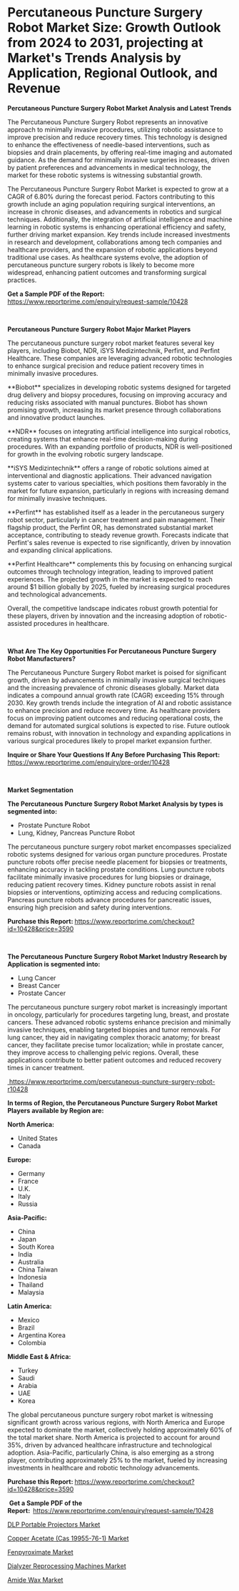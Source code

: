 <p><h1>Percutaneous Puncture Surgery Robot Market Size: Growth Outlook from 2024 to 2031, projecting at Market's Trends Analysis by Application, Regional Outlook, and Revenue</h1></p><p><strong>Percutaneous Puncture Surgery Robot Market Analysis and Latest Trends</strong></p>
<p><p>The Percutaneous Puncture Surgery Robot represents an innovative approach to minimally invasive procedures, utilizing robotic assistance to improve precision and reduce recovery times. This technology is designed to enhance the effectiveness of needle-based interventions, such as biopsies and drain placements, by offering real-time imaging and automated guidance. As the demand for minimally invasive surgeries increases, driven by patient preferences and advancements in medical technology, the market for these robotic systems is witnessing substantial growth.</p><p>The Percutaneous Puncture Surgery Robot Market is expected to grow at a CAGR of 6.80% during the forecast period. Factors contributing to this growth include an aging population requiring surgical interventions, an increase in chronic diseases, and advancements in robotics and surgical techniques. Additionally, the integration of artificial intelligence and machine learning in robotic systems is enhancing operational efficiency and safety, further driving market expansion. Key trends include increased investments in research and development, collaborations among tech companies and healthcare providers, and the expansion of robotic applications beyond traditional use cases. As healthcare systems evolve, the adoption of percutaneous puncture surgery robots is likely to become more widespread, enhancing patient outcomes and transforming surgical practices.</p></p>
<p><strong>Get a Sample PDF of the Report:&nbsp;</strong> <a href="https://www.reportprime.com/enquiry/request-sample/10428">https://www.reportprime.com/enquiry/request-sample/10428</a></p>
<p>&nbsp;</p>
<p><strong>Percutaneous Puncture Surgery Robot Major Market Players</strong></p>
<p><p>The percutaneous puncture surgery robot market features several key players, including Biobot, NDR, iSYS Medizintechnik, Perfint, and Perfint Healthcare. These companies are leveraging advanced robotic technologies to enhance surgical precision and reduce patient recovery times in minimally invasive procedures.</p><p>**Biobot** specializes in developing robotic systems designed for targeted drug delivery and biopsy procedures, focusing on improving accuracy and reducing risks associated with manual punctures. Biobot has shown promising growth, increasing its market presence through collaborations and innovative product launches. </p><p>**NDR** focuses on integrating artificial intelligence into surgical robotics, creating systems that enhance real-time decision-making during procedures. With an expanding portfolio of products, NDR is well-positioned for growth in the evolving robotic surgery landscape.</p><p>**iSYS Medizintechnik** offers a range of robotic solutions aimed at interventional and diagnostic applications. Their advanced navigation systems cater to various specialties, which positions them favorably in the market for future expansion, particularly in regions with increasing demand for minimally invasive techniques.</p><p>**Perfint** has established itself as a leader in the percutaneous surgery robot sector, particularly in cancer treatment and pain management. Their flagship product, the Perfint OR, has demonstrated substantial market acceptance, contributing to steady revenue growth. Forecasts indicate that Perfint's sales revenue is expected to rise significantly, driven by innovation and expanding clinical applications.</p><p>**Perfint Healthcare** complements this by focusing on enhancing surgical outcomes through technology integration, leading to improved patient experiences. The projected growth in the market is expected to reach around $1 billion globally by 2025, fueled by increasing surgical procedures and technological advancements.</p><p>Overall, the competitive landscape indicates robust growth potential for these players, driven by innovation and the increasing adoption of robotic-assisted procedures in healthcare.</p></p>
<p>&nbsp;</p>
<p><strong>What Are The Key Opportunities For Percutaneous Puncture Surgery Robot Manufacturers?</strong></p>
<p><p>The Percutaneous Puncture Surgery Robot market is poised for significant growth, driven by advancements in minimally invasive surgical techniques and the increasing prevalence of chronic diseases globally. Market data indicates a compound annual growth rate (CAGR) exceeding 15% through 2030. Key growth trends include the integration of AI and robotic assistance to enhance precision and reduce recovery time. As healthcare providers focus on improving patient outcomes and reducing operational costs, the demand for automated surgical solutions is expected to rise. Future outlook remains robust, with innovation in technology and expanding applications in various surgical procedures likely to propel market expansion further.</p></p>
<p><strong>Inquire or Share Your Questions If Any Before Purchasing This Report:</strong> <a href="https://www.reportprime.com/enquiry/pre-order/10428">https://www.reportprime.com/enquiry/pre-order/10428</a></p>
<p>&nbsp;</p>
<p><strong>Market Segmentation</strong></p>
<p><strong>The Percutaneous Puncture Surgery Robot Market Analysis by types is segmented into:</strong></p>
<p><ul><li>Prostate Puncture Robot</li><li>Lung, Kidney, Pancreas Puncture Robot</li></ul></p>
<p><p>The percutaneous puncture surgery robot market encompasses specialized robotic systems designed for various organ puncture procedures. Prostate puncture robots offer precise needle placement for biopsies or treatments, enhancing accuracy in tackling prostate conditions. Lung puncture robots facilitate minimally invasive procedures for lung biopsies or drainage, reducing patient recovery times. Kidney puncture robots assist in renal biopsies or interventions, optimizing access and reducing complications. Pancreas puncture robots advance procedures for pancreatic issues, ensuring high precision and safety during interventions.</p></p>
<p><strong>Purchase this Report:&nbsp;</strong><a href="https://www.reportprime.com/checkout?id=10428&price=3590">https://www.reportprime.com/checkout?id=10428&price=3590</a></p>
<p>&nbsp;</p>
<p><strong>The Percutaneous Puncture Surgery Robot Market Industry Research by Application is segmented into:</strong></p>
<p><ul><li>Lung Cancer</li><li>Breast Cancer</li><li>Prostate Cancer</li></ul></p>
<p><p>The percutaneous puncture surgery robot market is increasingly important in oncology, particularly for procedures targeting lung, breast, and prostate cancers. These advanced robotic systems enhance precision and minimally invasive techniques, enabling targeted biopsies and tumor removals. For lung cancer, they aid in navigating complex thoracic anatomy; for breast cancer, they facilitate precise tumor localization; while in prostate cancer, they improve access to challenging pelvic regions. Overall, these applications contribute to better patient outcomes and reduced recovery times in cancer treatment.</p></p>
<p><a href="https://www.reportprime.com/percutaneous-puncture-surgery-robot-r10428">&nbsp;https://www.reportprime.com/percutaneous-puncture-surgery-robot-r10428</a></p>
<p><strong>In terms of Region, the Percutaneous Puncture Surgery Robot Market Players available by Region are:</strong></p>
<p>
    <p> <strong> North America: </strong>
        <ul>
            <li>United States</li>
            <li>Canada</li>
        </ul>
        </p> 
    <p> <strong> Europe: </strong>
        <ul>
            <li>Germany</li>
            <li>France</li>
            <li>U.K.</li>
            <li>Italy</li>
            <li>Russia</li>
        </ul>
        </p> 
    <p> <strong> Asia-Pacific: </strong>
        <ul>
            <li>China</li>
            <li>Japan</li>
            <li>South Korea</li>
            <li>India</li>
            <li>Australia</li>
            <li>China Taiwan</li>
            <li>Indonesia</li>
            <li>Thailand</li>
            <li>Malaysia</li>
        </ul>
        </p> 
    <p> <strong> Latin America: </strong>
        <ul>
            <li>Mexico</li>
            <li>Brazil</li>
            <li>Argentina Korea</li>
            <li>Colombia</li>
        </ul>
        </p> 
    <p> <strong> Middle East & Africa: </strong>
        <ul>
            <li>Turkey</li>
            <li>Saudi</li>
            <li>Arabia</li>
            <li>UAE</li>
            <li>Korea</li>
        </ul>
    </p>
    </p>
<p><p>The global percutaneous puncture surgery robot market is witnessing significant growth across various regions, with North America and Europe expected to dominate the market, collectively holding approximately 60% of the total market share. North America is projected to account for around 35%, driven by advanced healthcare infrastructure and technological adoption. Asia-Pacific, particularly China, is also emerging as a strong player, contributing approximately 25% to the market, fueled by increasing investments in healthcare and robotic technology advancements.</p></p>
<p><strong>Purchase this Report: </strong><a href="https://www.reportprime.com/checkout?id=10428&price=3590">https://www.reportprime.com/checkout?id=10428&price=3590</a></p>
<p>&nbsp;<strong>Get a Sample PDF of the Report:&nbsp;&nbsp;</strong><a href="https://www.reportprime.com/enquiry/request-sample/10428">https://www.reportprime.com/enquiry/request-sample/10428</a></p>
<p><strong></strong></p>
<p><p><a href="https://issuu.com/reportprime-2/docs/dlp-portable-projectors-market-size_285e40cee04c13">DLP Portable Projectors Market</a></p><p><a href="https://issuu.com/reportprime-2/docs/copper-acetate-cas-19955-76-1-marke_039129a0d6951c">Copper Acetate (Cas 19955-76-1) Market</a></p><p><a href="https://www.linkedin.com/pulse/fenpyroximate-industry-sector-market-dynamics-future-v5bec?trackingId=62lQfuDJQriJt7Ko8GzztA%3D%3D">Fenpyroximate Market</a></p><p><a href="https://medium.com/@tiannaorton6767/the-dialyzer-reprocessing-machines-market-report-analyzes-important-operational-and-performance-2a1dc2d37509">Dialyzer Reprocessing Machines Market</a></p><p><a href="https://www.linkedin.com/pulse/amide-wax-market-outlook-forecast-from-2024-2031-revidease-4dfrf?trackingId=SqFKR%2BZpQimhcsabcUWy5g%3D%3D">Amide Wax Market</a></p></p>